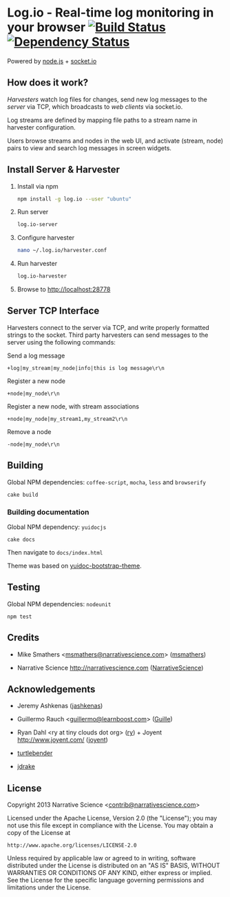 Log.io - Real-time log monitoring in your browser [![Build Status](https://travis-ci.org/muchweb/Log.io.svg)](https://travis-ci.org/muchweb/Log.io) [![Dependency Status](https://gemnasium.com/muchweb/Log.io.svg)](https://gemnasium.com/muchweb/Log.io)
=================================================

Powered by [node.js](http://nodejs.org) + [socket.io](http://socket.io)

## How does it work?

*Harvesters* watch log files for changes, send new log messages to the *server* via TCP, which broadcasts to *web clients* via socket.io.

Log streams are defined by mapping file paths to a stream name in harvester configuration.

Users browse streams and nodes in the web UI, and activate (stream, node) pairs to view and search log messages in screen widgets.

## Install Server & Harvester

1. Install via npm
    
    ```bash
    npm install -g log.io --user "ubuntu"
    ```

2. Run server

    ```bash
    log.io-server
    ```

3. Configure harvester
    
    ```bash
    nano ~/.log.io/harvester.conf
    ```

4. Run harvester
    
    ```bash
    log.io-harvester
    ```

5. Browse to [http://localhost:28778](http://localhost:28778)

## Server TCP Interface

Harvesters connect to the server via TCP, and write properly formatted strings to the socket.  Third party harvesters can send messages to the server using the following commands:

Send a log message

    +log|my_stream|my_node|info|this is log message\r\n

Register a new node

    +node|my_node\r\n

Register a new node, with stream associations

    +node|my_node|my_stream1,my_stream2\r\n

Remove a node

    -node|my_node\r\n


## Building

Global NPM dependencies: `coffee-script`, `mocha`, `less` and `browserify`

    cake build

### Building documentation

Global NPM dependency: `yuidocjs`

    cake docs

Then navigate to `docs/index.html`

Theme was based on [yuidoc-bootstrap-theme](https://www.npmjs.org/package/yuidoc-bootstrap-theme).

## Testing

Global NPM dependencies: `nodeunit`

    npm test

## Credits

- Mike Smathers &lt;msmathers@narrativescience.com&gt; ([msmathers](http://github.com/msmathers))

- Narrative Science http://narrativescience.com ([NarrativeScience](http://github.com/NarrativeScience))

## Acknowledgements

- Jeremy Ashkenas ([jashkenas](https://github.com/jashkenas))

- Guillermo Rauch &lt;guillermo@learnboost.com&gt; ([Guille](http://github.com/guille))

- Ryan Dahl &lt;ry at tiny clouds dot org&gt; ([ry](https://github.com/ry)) + Joyent http://www.joyent.com/ ([joyent](https://github.com/joyent/))

- [turtlebender](http://github.com/turtlebender)

- [jdrake](http://github.com/jdrake)

## License 

Copyright 2013 Narrative Science &lt;contrib@narrativescience.com&gt;

Licensed under the Apache License, Version 2.0 (the "License");
you may not use this file except in compliance with the License.
You may obtain a copy of the License at

    http://www.apache.org/licenses/LICENSE-2.0

Unless required by applicable law or agreed to in writing, software
distributed under the License is distributed on an "AS IS" BASIS,
WITHOUT WARRANTIES OR CONDITIONS OF ANY KIND, either express or implied.
See the License for the specific language governing permissions and
limitations under the License.
